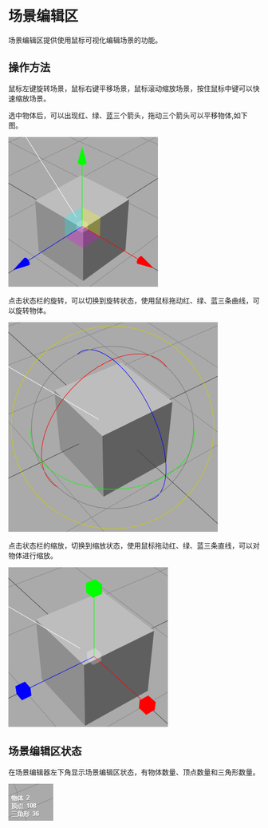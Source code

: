 # 场景编辑区

场景编辑区提供使用鼠标可视化编辑场景的功能。

## 操作方法

鼠标左键旋转场景，鼠标右键平移场景，鼠标滚动缩放场景，按住鼠标中键可以快速缩放场景。

选中物体后，可以出现红、绿、蓝三个箭头，拖动三个箭头可以平移物体,如下图。

![image](image/translate.png)

点击状态栏的旋转，可以切换到旋转状态，使用鼠标拖动红、绿、蓝三条曲线，可以旋转物体。

![image](image/rotate.png)

点击状态栏的缩放，切换到缩放状态，使用鼠标拖动红、绿、蓝三条直线，可以对物体进行缩放。

![image](image/scale.png)

## 场景编辑区状态

在场景编辑器左下角显示场景编辑区状态，有物体数量、顶点数量和三角形数量。

![image](image/scene_status.png)